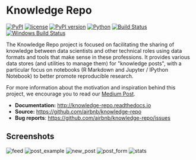 # Knowledge Repo

[![PyPI](https://img.shields.io/pypi/status/knowledge-repo.svg)]()
[![license](https://img.shields.io/github/license/airbnb/knowledge-repo.svg)]()
[![PyPI version](https://badge.fury.io/py/knowledge-repo.svg)](https://badge.fury.io/py/knowledge-repo)
[![Python](https://img.shields.io/pypi/pyversions/knowledge-repo.svg?maxAge=2592000)](https://pypi.python.org/pypi/knowledge-repo)
[![Build Status](https://travis-ci.org/airbnb/knowledge-repo.svg?branch=master)](https://travis-ci.org/airbnb/knowledge-repo)
[![Windows Build Status](https://ci.appveyor.com/api/projects/status/t88a27n099oqnbsw/branch/master?svg=true&pendingText=Windows%20build%20pending...&passingText=Windows%20build%20passing&failingText=Windows%20build%20failing)](https://ci.appveyor.com/project/matthewwardrop/knowledge-repo)

The Knowledge Repo project is focused on facilitating the sharing of
knowledge between data scientists and other technical roles using data formats
and tools that make sense in these professions. It provides various data stores
(and utilities to manage them) for "knowledge posts", with a particular focus on
notebooks (R Markdown and Jupyter / IPython Notebook) to better promote
reproducible research.

For more information about the motivation and inspiration behind this project, we encourage you to read our [Medium Post](https://medium.com/airbnb-engineering/scaling-knowledge-at-airbnb-875d73eff091).

- **Documentation:** http://knowledge-repo.readthedocs.io
- **Source:** https://github.com/airbnb/knowledge-repo
- **Bug reports**: https://github.com/airbnb/knowledge-repo/issues

## Screenshots

![feed](https://user-images.githubusercontent.com/8813413/83344900-dbe7a280-a2c1-11ea-9a39-328b3a3ee353.png)
![post_example](https://user-images.githubusercontent.com/8813413/83344902-dee29300-a2c1-11ea-968d-47a116137c82.png)
![new_post](https://user-images.githubusercontent.com/8813413/83344901-de49fc80-a2c1-11ea-89d8-4d30fdef39b0.png)
![post_form](https://user-images.githubusercontent.com/8813413/83344903-df7b2980-a2c1-11ea-9154-db1e2a15ca81.png)
![stats](https://user-images.githubusercontent.com/8813413/83344904-e013c000-a2c1-11ea-93ab-1cfae00ab23b.png)


